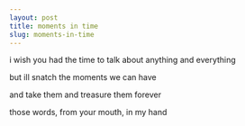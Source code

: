 ```yaml
---
layout: post
title: moments in time
slug: moments-in-time
---
```


i wish you had the time to talk about anything and everything

but ill snatch the moments we can have

and take them and treasure them forever

those words, from your mouth, in my hand